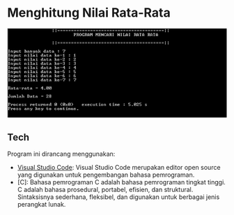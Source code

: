 # Menghitung Nilai Rata-Rata

<p align="center"><img src="Output.PNG" width="700px" alt="Output"></a></p>

## Tech

Program ini dirancang menggunakan:

- [Visual Studio Code](https://code.visualstudio.com/docs/editor/vscode-web): Visual Studio Code merupakan editor open source yang digunakan untuk pengembangan bahasa pemrograman.
- [C]: Bahasa pemrograman C adalah bahasa pemrograman tingkat tinggi. C adalah bahasa prosedural, portabel, efisien, dan struktural. Sintaksisnya sederhana, fleksibel, dan digunakan untuk berbagai jenis perangkat lunak.
